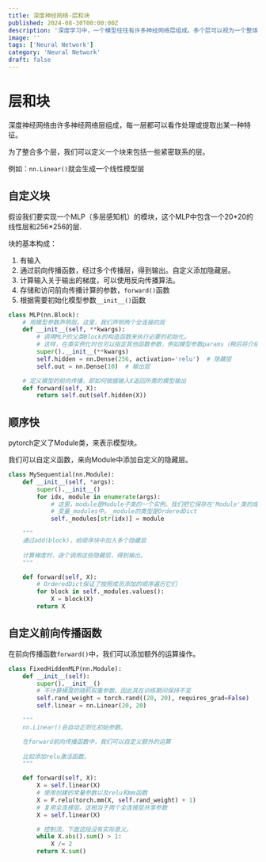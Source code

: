 ```yaml
---
title: 深度神经网络-层和块
published: 2024-08-30T00:00:00Z
description: '深度学习中，一个模型往往有许多神经网络层组成。多个层可以视为一个整体，称之为“块”。我们可以自定义块，并且自定义块的初始化、前向传播求导等行为。'
image: ''
tags: ['Neural Network']
category: 'Neural Network'
draft: false
---
```


# 层和块

深度神经网络由许多神经网络层组成，每一层都可以看作处理或提取出某一种特征。

为了整合多个层，我们可以定义一个块来包括一些紧密联系的层。

例如：`nn.Linear()`就会生成一个线性模型层

## 自定义块

假设我们要实现一个MLP（多层感知机）的模块，这个MLP中包含一个20\*20的线性层和256\*256的层.

块的基本构成：
1. 有输入
2. 通过前向传播函数，经过多个传播层，得到输出。自定义添加隐藏层。
3. 计算输入关于输出的梯度，可以使用反向传播算法。
4. 存储和访问前向传播计算的参数，`forward()`函数
5. 根据需要初始化模型参数`__init__()`函数

```python
class MLP(nn.Block):
    # 用模型参数声明层。这里，我们声明两个全连接的层
    def __init__(self, **kwargs):
        # 调用MLP的父类Block的构造函数来执行必要的初始化。
        # 这样，在类实例化时也可以指定其他函数参数，例如模型参数params（稍后将介绍）
        super().__init__(**kwargs)
        self.hidden = nn.Dense(256, activation='relu')  # 隐藏层
        self.out = nn.Dense(10)  # 输出层

    # 定义模型的前向传播，即如何根据输入X返回所需的模型输出
    def forward(self, X):
        return self.out(self.hidden(X))
```

## 顺序快

pytorch定义了Module类，来表示模型块。

我们可以自定义函数，来向Module中添加自定义的隐藏层。


```python
class MySequential(nn.Module):
    def __init__(self, *args):
        super().__init__()
        for idx, module in enumerate(args):
            # 这里，module是Module子类的一个实例。我们把它保存在'Module'类的成员
            # 变量_modules中。_module的类型是OrderedDict
            self._modules[str(idx)] = module

    """
    通过add(block)，给顺序块中加入多个隐藏层
    
    计算梯度时，逐个调用这些隐藏层，得到输出。
    """

    def forward(self, X):
        # OrderedDict保证了按照成员添加的顺序遍历它们
        for block in self._modules.values():
            X = block(X)
        return X
```


## 自定义前向传播函数

在前向传播函数`forward()`中，我们可以添加额外的运算操作。

```python
class FixedHiddenMLP(nn.Module):
    def __init__(self):
        super().__init__()
        # 不计算梯度的随机权重参数。因此其在训练期间保持不变
        self.rand_weight = torch.rand((20, 20), requires_grad=False)
        self.linear = nn.Linear(20, 20)

    """
    nn.Linear()会自动正则化初始参数。

    在forward前向传播函数中，我们可以自定义额外的运算
    
    比如添加relu激活函数。
    """

    def forward(self, X):
        X = self.linear(X)
        # 使用创建的常量参数以及relu和mm函数
        X = F.relu(torch.mm(X, self.rand_weight) + 1)
        # 复用全连接层。这相当于两个全连接层共享参数
        X = self.linear(X)

        # 控制流，下面这段没有实际意义。
        while X.abs().sum() > 1:
            X /= 2
        return X.sum()
```

